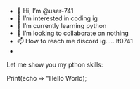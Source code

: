 - 👋 Hi, I’m @user-741
- 👀 I’m interested in coding ig
- 🌱 I’m currently learning python
- 💞️ I’m looking to collaborate on nothing
- 📫 How to reach me discord ig..... lt0741
- 
Let me show you my pthon skills:

Print(echo => "Hello World);
